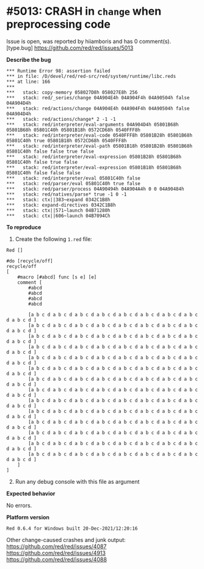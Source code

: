 
#5013: CRASH in `change` when preprocessing code
================================================================================
Issue is open, was reported by hiiamboris and has 0 comment(s).
[type.bug]
<https://github.com/red/red/issues/5013>

**Describe the bug**
```
*** Runtime Error 98: assertion failed
*** in file: /D/devel/red/red-src/red/system/runtime/libc.reds
*** at line: 166
***
***   stack: copy-memory 058027D8h 058027E8h 256
***   stack: red/_series/change 04A904E4h 04A904F4h 04A90504h false 04A904D4h
***   stack: red/actions/change 04A904E4h 04A904F4h 04A90504h false 04A904D4h
***   stack: red/actions/change* 2 -1 -1
***   stack: red/interpreter/eval-arguments 04A904D4h 05801B68h 05801B68h 05801C40h 05801B18h 0572CD68h 0540FFF8h
***   stack: red/interpreter/eval-code 0540FFF8h 05801B28h 05801B68h 05801C40h true 05801B18h 0572CD68h 0540FFF8h
***   stack: red/interpreter/eval-path 05801B18h 05801B28h 05801B68h 05801C40h false false true false
***   stack: red/interpreter/eval-expression 05801B28h 05801B68h 05801C40h false true false
***   stack: red/interpreter/eval-expression 05801B18h 05801B68h 05801C40h false false false
***   stack: red/interpreter/eval 05801C40h false
***   stack: red/parser/eval 05801C40h true false
***   stack: red/parser/process 04A90494h 04A904A4h 0 0 04A90484h
***   stack: red/natives/parse* true -1 0 -1
***   stack: ctx||383~expand 0342C1B8h
***   stack: expand-directives 0342C1B8h
***   stack: ctx||571~launch 04B71280h
***   stack: ctx||606~launch 04B7094Ch
```

**To reproduce**

1. Create the following `1.red` file:
```
Red []

#do [recycle/off]
recycle/off
[
	#macro [#abcd] func [s e] [e]
	comment [
		#abcd
		#abcd
		#abcd
		#abcd
	
		[a b c d a b c d a b c d a b c d a b c d a b c d a b c d a b c d a b c d ]
		[a b c d a b c d a b c d a b c d a b c d a b c d a b c d a b c d a b c d ]
		[a b c d a b c d a b c d a b c d a b c d a b c d a b c d a b c d a b c d ]
		[a b c d a b c d a b c d a b c d a b c d a b c d a b c d a b c d a b c d ]
		[a b c d a b c d a b c d a b c d a b c d a b c d a b c d a b c d a b c d ]
		[a b c d a b c d a b c d a b c d a b c d a b c d a b c d a b c d a b c d ]
		[a b c d a b c d a b c d a b c d a b c d a b c d a b c d a b c d a b c d ]
		[a b c d a b c d a b c d a b c d a b c d a b c d a b c d a b c d a b c d ]
		[a b c d a b c d a b c d a b c d a b c d a b c d a b c d a b c d a b c d ]
		[a b c d a b c d a b c d a b c d a b c d a b c d a b c d a b c d a b c d ]
		[a b c d a b c d a b c d a b c d a b c d a b c d a b c d a b c d a b c d ]
		[a b c d a b c d a b c d a b c d a b c d a b c d a b c d a b c d a b c d ]
		[a b c d a b c d a b c d a b c d a b c d a b c d a b c d a b c d a b c d ]
		[a b c d a b c d a b c d a b c d a b c d a b c d a b c d a b c d a b c d ]
	]
]
```
2. Run any debug console with this file as argument

**Expected behavior**

No errors.

**Platform version**
```
Red 0.6.4 for Windows built 20-Dec-2021/12:20:16
```

Other change-caused crashes and junk output: https://github.com/red/red/issues/4087 https://github.com/red/red/issues/4913 https://github.com/red/red/issues/4088


